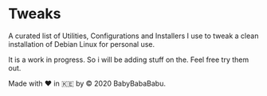# Tweaks
A curated list of Utilities, Configurations and Installers I use to tweak a clean installation of Debian Linux for personal use. 

It is a work in progress. So i will be adding stuff on the. Feel free try them out.

Made with :heart: in :kenya: by &copy; 2020 BabyBabaBabu.